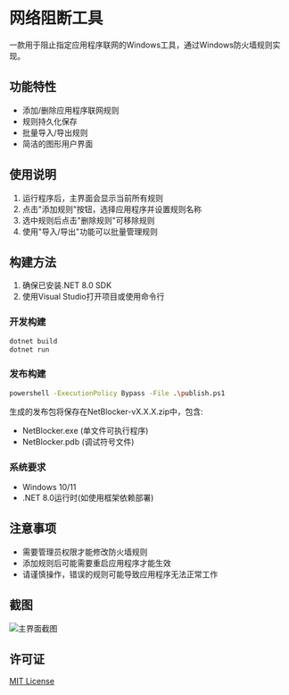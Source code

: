 # 网络阻断工具

一款用于阻止指定应用程序联网的Windows工具，通过Windows防火墙规则实现。

## 功能特性

- 添加/删除应用程序联网规则
- 规则持久化保存
- 批量导入/导出规则
- 简洁的图形用户界面

## 使用说明

1. 运行程序后，主界面会显示当前所有规则
2. 点击"添加规则"按钮，选择应用程序并设置规则名称
3. 选中规则后点击"删除规则"可移除规则
4. 使用"导入/导出"功能可以批量管理规则

## 构建方法

1. 确保已安装.NET 8.0 SDK
2. 使用Visual Studio打开项目或使用命令行

### 开发构建
```bash
dotnet build
dotnet run
```

### 发布构建
```bash
powershell -ExecutionPolicy Bypass -File .\publish.ps1
```
生成的发布包将保存在NetBlocker-vX.X.X.zip中，包含:
- NetBlocker.exe (单文件可执行程序)
- NetBlocker.pdb (调试符号文件)

### 系统要求
- Windows 10/11
- .NET 8.0运行时(如使用框架依赖部署)

## 注意事项

- 需要管理员权限才能修改防火墙规则
- 添加规则后可能需要重启应用程序才能生效
- 请谨慎操作，错误的规则可能导致应用程序无法正常工作

## 截图

![主界面截图](screenshot.png)

## 许可证

[MIT License](LICENSE)